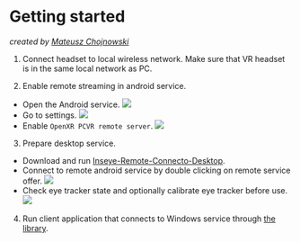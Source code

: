 # Getting started 

*created by [Mateusz Chojnowski](mailto:mateusz.chojnowski@inseye.com)*

1. Connect headset to local wireless network. Make sure that VR headset is in the same local network as PC.

2. Enable remote streaming in android service.
- Open the Android service.
![](./assets/getting-started/pic1.jpeg)
- Go to settings.
![](./assets/getting-started/pic2.jpeg)
- Enable `OpenXR PCVR remote server`.
![](./assets/getting-started/pic3.jpeg)

3. Prepare desktop service.
- Download and run [Inseye-Remote-Connecto-Desktop](https://github.com/Inseye/Inseye-Remote-Connector-Desktop/releases).
- Connect to remote android service by double clicking on remote service offer.
![](./assets/getting-started/image001.png)
- Check eye tracker state and optionally calibrate eye tracker before use.
![](./assets/getting-started/image002.png)

4. Run client application that connects to Windows service through [the library](https://github.com/Inseye/Inseye-Remote-Connector-Lib/releases).

